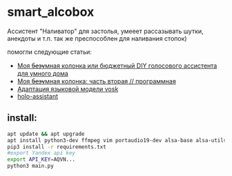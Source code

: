 # smart_alcobox

Ассистент "Наливатор" для застолья, умееет рассазывать шутки, анекдоты и т.п. так же преспособлен для наливания стопок)

помогли следующие статьи:
* [Моя б̶е̶з̶умная колонка или бюджетный DIY голосового ассистента для умного дома](https://habr.com/ru/companies/timeweb/articles/772080)
* [Моя б̶е̶з̶умная колонка: часть вторая // программная](https://habr.com/ru/companies/timeweb/articles/817929)
* [Адаптация языковой модели vosk](https://habr.com/ru/articles/735480)
* [holo-assistant](https://github.com/jessp/holo-assistant/tree/main/serverAudio)


## install:
```bash
apt update && apt upgrade
apt install python3-dev ffmpeg vim portaudio19-dev alsa-base alsa-utils -y
pip3 install -r requirements.txt
#export Yandex api key
export API_KEY=AQVN...
python3 main.py
```
